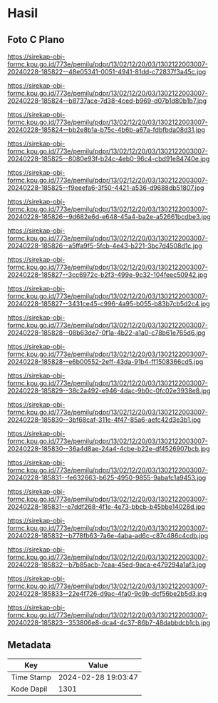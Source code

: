 # Hasil

## Foto C Plano

https://sirekap-obj-formc.kpu.go.id/773e/pemilu/pdpr/13/02/12/20/03/1302122003007-20240228-185822--48e05341-0051-4941-81dd-c72837f3a45c.jpg

https://sirekap-obj-formc.kpu.go.id/773e/pemilu/pdpr/13/02/12/20/03/1302122003007-20240228-185824--b8737ace-7d38-4ced-b969-d07b1d80b1b7.jpg

https://sirekap-obj-formc.kpu.go.id/773e/pemilu/pdpr/13/02/12/20/03/1302122003007-20240228-185824--bb2e8b1a-b75c-4b6b-a67a-fdbfbda08d31.jpg

https://sirekap-obj-formc.kpu.go.id/773e/pemilu/pdpr/13/02/12/20/03/1302122003007-20240228-185825--8080e93f-b24c-4eb0-96c4-cbd91e84740e.jpg

https://sirekap-obj-formc.kpu.go.id/773e/pemilu/pdpr/13/02/12/20/03/1302122003007-20240228-185825--f9eeefa6-3f50-4421-a536-d9688db51807.jpg

https://sirekap-obj-formc.kpu.go.id/773e/pemilu/pdpr/13/02/12/20/03/1302122003007-20240228-185826--9d682e6d-e648-45a4-ba2e-a52661bcdbe3.jpg

https://sirekap-obj-formc.kpu.go.id/773e/pemilu/pdpr/13/02/12/20/03/1302122003007-20240228-185826--a5ffa9f5-5fcb-4e43-b221-3bc7d4508d1c.jpg

https://sirekap-obj-formc.kpu.go.id/773e/pemilu/pdpr/13/02/12/20/03/1302122003007-20240228-185827--3cc6972c-b2f3-499e-9c32-104feec50942.jpg

https://sirekap-obj-formc.kpu.go.id/773e/pemilu/pdpr/13/02/12/20/03/1302122003007-20240228-185827--3431ce45-c996-4a95-b055-b83b7cb5d2c4.jpg

https://sirekap-obj-formc.kpu.go.id/773e/pemilu/pdpr/13/02/12/20/03/1302122003007-20240228-185828--08b63de7-0f1a-4b22-a1a0-c78b61e765d6.jpg

https://sirekap-obj-formc.kpu.go.id/773e/pemilu/pdpr/13/02/12/20/03/1302122003007-20240228-185828--e6b00552-2eff-43da-91b4-ff1508366cd5.jpg

https://sirekap-obj-formc.kpu.go.id/773e/pemilu/pdpr/13/02/12/20/03/1302122003007-20240228-185829--38c2a492-e946-4dac-9b0c-0fc02e3938e8.jpg

https://sirekap-obj-formc.kpu.go.id/773e/pemilu/pdpr/13/02/12/20/03/1302122003007-20240228-185830--3bf68caf-311e-4f47-85a6-aefc42d3e3b1.jpg

https://sirekap-obj-formc.kpu.go.id/773e/pemilu/pdpr/13/02/12/20/03/1302122003007-20240228-185830--36a4d8ae-24a4-4cbe-b22e-df4526907bcb.jpg

https://sirekap-obj-formc.kpu.go.id/773e/pemilu/pdpr/13/02/12/20/03/1302122003007-20240228-185831--fe632663-b625-4950-9855-9abafc1a9453.jpg

https://sirekap-obj-formc.kpu.go.id/773e/pemilu/pdpr/13/02/12/20/03/1302122003007-20240228-185831--e7ddf268-4f1e-4e73-bbcb-b45bbe14028d.jpg

https://sirekap-obj-formc.kpu.go.id/773e/pemilu/pdpr/13/02/12/20/03/1302122003007-20240228-185832--b778fb63-7a6e-4aba-ad6c-c87c486c4cdb.jpg

https://sirekap-obj-formc.kpu.go.id/773e/pemilu/pdpr/13/02/12/20/03/1302122003007-20240228-185832--b7b85acb-7caa-45ed-9aca-e479294a1af3.jpg

https://sirekap-obj-formc.kpu.go.id/773e/pemilu/pdpr/13/02/12/20/03/1302122003007-20240228-185833--22e4f726-d9ac-4fa0-9c9b-dcf56be2b5d3.jpg

https://sirekap-obj-formc.kpu.go.id/773e/pemilu/pdpr/13/02/12/20/03/1302122003007-20240228-185823--353806e8-dca4-4c37-86b7-48dabbdcb1cb.jpg


## Metadata

| Key        | Value               |
| ---------- | ------------------- |
| Time Stamp | 2024-02-28 19:03:47 |
| Kode Dapil | 1301                |



